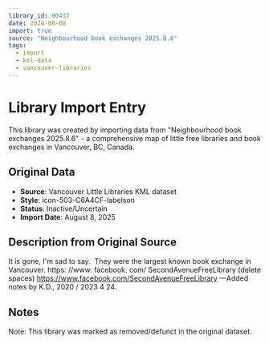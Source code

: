 ```yaml
---
library_id: 00437
date: 2024-08-08
import: true
source: "Neighbourhood book exchanges 2025.8.6"
tags:
  - import
  - kml-data
  - vancouver-libraries
---
```


# Library Import Entry

This library was created by importing data from "Neighbourhood book exchanges 2025.8.6" - a comprehensive map of little free libraries and book exchanges in Vancouver, BC, Canada.

## Original Data

- **Source**: Vancouver Little Libraries KML dataset
- **Style**: icon-503-C6A4CF-labelson
- **Status**: Inactive/Uncertain
- **Import Date**: August 8, 2025

## Description from Original Source

It is gone, I'm sad to say.  They were the largest known book exchange in Vancouver.
 https: //www. facebook. com/ SecondAvenueFreeLibrary (delete spaces)
https://www.facebook.com/SecondAvenueFreeLibrary
—Added notes by K.D., 2020 / 2023 4 24.



## Notes

Note: This library was marked as removed/defunct in the original dataset.
